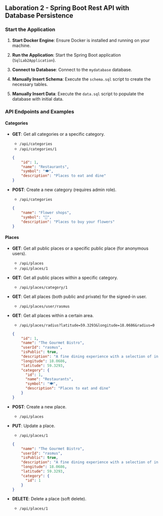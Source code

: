 ## Laboration 2 - Spring Boot Rest API with Database Persistence

### Start the Application

1. **Start Docker Engine**:
   Ensure Docker is installed and running on your machine.

2. **Run the Application**:
   Start the Spring Boot application (`SqlLab2Application`).

3. **Connect to Database**:
   Connect to the `mydatabase` database.

4. **Manually Insert Schema**:
   Execute the `schema.sql` script to create the necessary tables.

5. **Manually Insert Data**:
   Execute the `data.sql` script to populate the database with initial data.

### API Endpoints and Examples

#### Categories

- **GET**: Get all categories or a specific category.
  - `/api/categories`
  - `/api/categories/1`

  ```json
  {
      "id": 1,
      "name": "Restaurants",
      "symbol": "🍽️",
      "description": "Places to eat and dine"
  }
  ```

- **POST**: Create a new category (requires admin role).
  - `/api/categories`

  ```json
  {
      "name": "Flower shops",
      "symbol": "🌷",
      "description": "Places to buy your flowers"
  }
  ```

#### Places

- **GET**: Get all public places or a specific public place (for anonymous users).
  - `/api/places`
  - `/api/places/1`

- **GET**: Get all public places within a specific category.
  - `/api/places/category/1`

- **GET**: Get all places (both public and private) for the signed-in user.
  - `/api/places/user/rasmus`

- **GET**: Get all places within a certain area.
  - `/api/places/radius?latitude=59.3293&longitude=18.0686&radius=0`

  ```json
  {
      "id": 1,
      "name": "The Gourmet Bistro",
      "userId": "rasmus",
      "isPublic": true,
      "description": "A fine dining experience with a selection of international cuisines.",
      "longitude": 18.0686,
      "latitude": 59.3293,
      "category": {
        "id": 1,
        "name": "Restaurants",
        "symbol": "🍽️",
        "description": "Places to eat and dine"
      }
  }
  ```

- **POST**: Create a new place.
  - `/api/places`

- **PUT**: Update a place.
  - `/api/places/1`

  ```json
  {   
      "name": "The Gourmet Bistro",
      "userId": "rasmus",
      "isPublic": true,
      "description": "A fine dining experience with a selection of international cuisines.",
      "longitude": 18.0686,
      "latitude": 59.3293,
      "category": {
        "id": 1
      }
  }
  ```

- **DELETE**: Delete a place (soft delete).
  - `/api/places/1`
